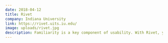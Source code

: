 ```yaml
---
date: 2018-04-12
title: Rivet
company: Indiana University
link: https://rivet.uits.iu.edu/
image: uploads/rivet.jpg
description: Familiarity is a key component of usability. With Rivet, you get a toolset for creating familiar web applications to give users a better experience.
---
```


